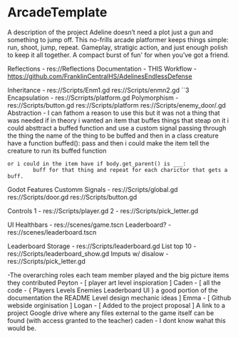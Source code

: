 # ArcadeTemplate
A description of the project
Adeline doesn’t need a plot
just a gun and something to jump off. 
This no-frills arcade platformer keeps things simple:
run, shoot, jump, repeat. 
Gameplay, stratigic action, and just enough polish to keep it all together. 
A compact burst of fun' for when you’ve got a friend.



Reflections - res://Reflections
Documentation - THIS
Workflow - https://github.com/FranklinCentralHS/AdelinesEndlessDefense



Inheritance - res://Scripts/Enm1.gd
				res://Scripts/enmn2.gd
				``3
Encapsulation - res://Scrripts/platform.gd 
Polymorphism - res://Scripts/button.gd
				res://Scripts/platform
				res://Scripts/enemy_door/.gd
Abstraction - I can fathom a reason to use this but it was not a thing that was needed
	if in theory i wanted an item that buffes things that steap on it
	i could absttract a buffed function and use a custom signal passing
	through the thing the name of the thing to be buffed and then in a class 
	creature have a function buffed(): pass and then i could
	make the item tell the creature to run its buffed function
	
	or i could in the item have if body.get_parent() is ___:
			buff for that thing and repeat for each charictor that gets a buff.

Godot Features
Customm Signals - res://Scripts/global.gd
					res://Scripts/door.gd
					res://Scripts/button.gd

Controls
1 - res://Scripts/player.gd
2 - res://Scripts/pick_letter.gd

UI
Healthbars - res://scenes/game.tscn
Leaderboard? - res://scenes/leaderboard.tscn

Leaderboard
Storage - res://Scripts/leaderboard.gd
List top 10 - res://Scripts/leaderboard_show.gd
Imputs w/ disalow - res://Scripts/pick_letter.gd

-The overarching roles each team member played and the big picture items they contributed
Peyton - [
	player art
	level inspioration
]
Caden - [
	all the code - {
		Players
		Levels
		Enemies
		Leaderboard
		UI
	}
	a good portion of the documentation
	the README
	Level design
	mechanic ideas
]
Emma - [
	Github webside orginisation
]
Logan - [
	Added to the project proposal
]
A link to a project Google drive where any files external to the game itself can be found (with access granted to the teacher)
 caden - I dont know wahat this would be.
